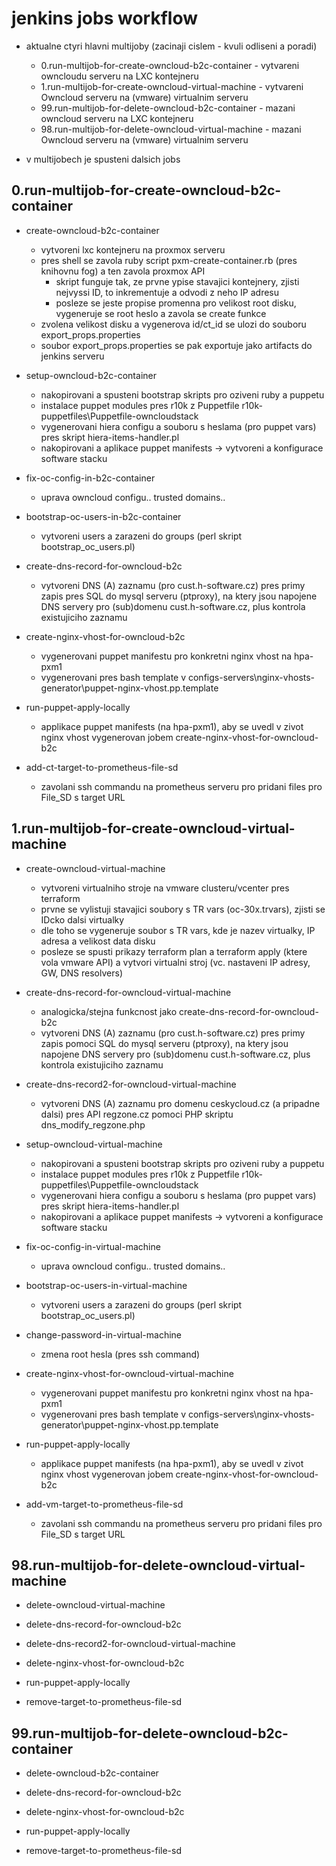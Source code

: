 
# jenkins jobs workflow

- aktualne ctyri hlavni multijoby (zacinaji cislem - kvuli odliseni a poradi)
  - 0.run-multijob-for-create-owncloud-b2c-container - vytvareni owncloudu serveru na LXC kontejneru
  - 1.run-multijob-for-create-owncloud-virtual-machine - vytvareni Owncloud serveru na (vmware) virtualnim serveru
  - 99.run-multijob-for-delete-owncloud-b2c-container - mazani owncloud serveru na LXC kontejneru
  - 98.run-multijob-for-delete-owncloud-virtual-machine - mazani Owncloud serveru na (vmware) virtualnim serveru

- v multijobech je spusteni dalsich jobs

## 0.run-multijob-for-create-owncloud-b2c-container

  - create-owncloud-b2c-container
    - vytvoreni lxc kontejneru na proxmox serveru
    - pres shell se zavola ruby script pxm-create-container.rb (pres knihovnu fog) a ten zavola proxmox API
      - skript funguje tak, ze prvne ypise stavajici kontejnery, zjisti nejvyssi ID, to inkrementuje a odvodi z neho IP adresu
      - posleze se jeste propise promenna pro velikost root disku, vygeneruje se root heslo a zavola se create funkce
    - zvolena velikost disku a vygenerova id/ct_id se ulozi do souboru export_props.properties
    - soubor export_props.properties se pak exportuje jako artifacts do jenkins serveru

  - setup-owncloud-b2c-container
    - nakopirovani a spusteni bootstrap skripts pro oziveni ruby a puppetu
    - instalace puppet modules pres r10k z Puppetfile r10k-puppetfiles\Puppetfile-owncloudstack
    - vygenerovani hiera configu a souboru s heslama (pro puppet vars) pres skript hiera-items-handler.pl
    - nakopirovani a aplikace puppet manifests -> vytvoreni a konfigurace software stacku

  - fix-oc-config-in-b2c-container
    - uprava owncloud configu.. trusted domains..
  
  - bootstrap-oc-users-in-b2c-container
    - vytvoreni users a zarazeni do groups (perl skript bootstrap_oc_users.pl)

  - create-dns-record-for-owncloud-b2c
    - vytvoreni DNS (A) zaznamu (pro cust.h-software.cz) pres primy zapis pres SQL do mysql serveru (ptproxy), na ktery jsou napojene DNS servery pro (sub)domenu cust.h-software.cz, plus kontrola existujiciho zaznamu

  - create-nginx-vhost-for-owncloud-b2c
    - vygenerovani puppet manifestu pro konkretni nginx vhost na hpa-pxm1
    - vygenerovani pres bash template v configs-servers\nginx-vhosts-generator\puppet-nginx-vhost.pp.template

  - run-puppet-apply-locally
    - applikace puppet manifests (na hpa-pxm1), aby se uvedl v zivot nginx vhost vygenerovan jobem create-nginx-vhost-for-owncloud-b2c

  - add-ct-target-to-prometheus-file-sd
    - zavolani ssh commandu na prometheus serveru pro pridani files pro File_SD s target URL

## 1.run-multijob-for-create-owncloud-virtual-machine

  - create-owncloud-virtual-machine
    - vytvoreni virtualniho stroje na vmware clusteru/vcenter pres terraform
    - prvne se vylistuji stavajici soubory s TR vars (oc-30x.trvars), zjisti se IDcko dalsi virtualky
    - dle toho se vygeneruje soubor s TR vars, kde je nazev virtualky, IP adresa a velikost data disku
    - posleze se spusti prikazy terraform plan a terraform apply (ktere vola vmware API) a vytvori virtualni stroj (vc. nastaveni IP adresy, GW, DNS resolvers)

  - create-dns-record-for-owncloud-virtual-machine
    - analogicka/stejna funkcnost jako create-dns-record-for-owncloud-b2c
    - vytvoreni DNS (A) zaznamu (pro cust.h-software.cz) pres primy zapis pomoci SQL do mysql serveru (ptproxy), na ktery jsou napojene DNS servery pro (sub)domenu cust.h-software.cz, plus kontrola existujiciho zaznamu

  - create-dns-record2-for-owncloud-virtual-machine
    - vytvoreni DNS (A) zaznamu pro domenu ceskycloud.cz (a pripadne dalsi) pres API regzone.cz pomoci PHP skriptu dns_modify_regzone.php

  - setup-owncloud-virtual-machine
    - nakopirovani a spusteni bootstrap skripts pro oziveni ruby a puppetu
    - instalace puppet modules pres r10k z Puppetfile r10k-puppetfiles\Puppetfile-owncloudstack
    - vygenerovani hiera configu a souboru s heslama (pro puppet vars) pres skript hiera-items-handler.pl
    - nakopirovani a aplikace puppet manifests -> vytvoreni a konfigurace software stacku

  - fix-oc-config-in-virtual-machine
    - uprava owncloud configu.. trusted domains..

  - bootstrap-oc-users-in-virtual-machine
    - vytvoreni users a zarazeni do groups (perl skript bootstrap_oc_users.pl)

  - change-password-in-virtual-machine
    - zmena root hesla (pres ssh command)

  - create-nginx-vhost-for-owncloud-virtual-machine
    - vygenerovani puppet manifestu pro konkretni nginx vhost na hpa-pxm1
    - vygenerovani pres bash template v configs-servers\nginx-vhosts-generator\puppet-nginx-vhost.pp.template

  - run-puppet-apply-locally
    - applikace puppet manifests (na hpa-pxm1), aby se uvedl v zivot nginx vhost vygenerovan jobem create-nginx-vhost-for-owncloud-b2c

  - add-vm-target-to-prometheus-file-sd
    - zavolani ssh commandu na prometheus serveru pro pridani files pro File_SD s target URL

## 98.run-multijob-for-delete-owncloud-virtual-machine

  - delete-owncloud-virtual-machine

  - delete-dns-record-for-owncloud-b2c

  - delete-dns-record2-for-owncloud-virtual-machine

  - delete-nginx-vhost-for-owncloud-b2c

  - run-puppet-apply-locally

  - remove-target-to-prometheus-file-sd

## 99.run-multijob-for-delete-owncloud-b2c-container

  - delete-owncloud-b2c-container

  - delete-dns-record-for-owncloud-b2c

  - delete-nginx-vhost-for-owncloud-b2c

  - run-puppet-apply-locally

  - remove-target-to-prometheus-file-sd
